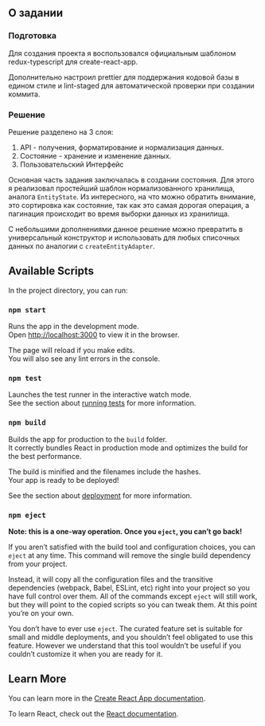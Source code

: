 ## О задании

### Подготовка
Для создания проекта я воспользовался официальным шаблоном redux-typescript для create-react-app.

Дополнительно настроил prettier для поддержания кодовой базы в едином стиле и lint-staged для автоматической проверки при создании коммита.

### Решение
Решение разделено на 3 слоя:
1. API - получения, форматирование и нормализация данных.
1. Состояние - хранение и изменение данных.
1. Пользовательский Интерфейс

Основная часть задания заключалась в создании состояния. Для этого я реализовал простейший шаблон нормализованного хранилища, аналога `EntityState`.
Из интересного, на что можно обратить внимание, это сортировка как состояние, так как это самая дорогая операция, а пагинация происходит во время выборки данных из хранилища.

С небольшими дополнениями данное решение можно превратить в универсальный конструктор и использовать для любых списочных данных по аналогии с `createEntityAdapter`.

## Available Scripts

In the project directory, you can run:

### `npm start`

Runs the app in the development mode.<br />
Open [http://localhost:3000](http://localhost:3000) to view it in the browser.

The page will reload if you make edits.<br />
You will also see any lint errors in the console.

### `npm test`

Launches the test runner in the interactive watch mode.<br />
See the section about [running tests](https://facebook.github.io/create-react-app/docs/running-tests) for more information.

### `npm build`

Builds the app for production to the `build` folder.<br />
It correctly bundles React in production mode and optimizes the build for the best performance.

The build is minified and the filenames include the hashes.<br />
Your app is ready to be deployed!

See the section about [deployment](https://facebook.github.io/create-react-app/docs/deployment) for more information.

### `npm eject`

**Note: this is a one-way operation. Once you `eject`, you can’t go back!**

If you aren’t satisfied with the build tool and configuration choices, you can `eject` at any time. This command will remove the single build dependency from your project.

Instead, it will copy all the configuration files and the transitive dependencies (webpack, Babel, ESLint, etc) right into your project so you have full control over them. All of the commands except `eject` will still work, but they will point to the copied scripts so you can tweak them. At this point you’re on your own.

You don’t have to ever use `eject`. The curated feature set is suitable for small and middle deployments, and you shouldn’t feel obligated to use this feature. However we understand that this tool wouldn’t be useful if you couldn’t customize it when you are ready for it.

## Learn More

You can learn more in the [Create React App documentation](https://facebook.github.io/create-react-app/docs/getting-started).

To learn React, check out the [React documentation](https://reactjs.org/).
